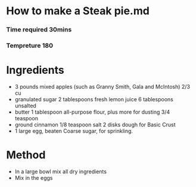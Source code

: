 # How to make a Steak pie.md

### Time required 30mins
### Tempreture 180

# Ingredients
- 3 pounds mixed apples (such as Granny Smith, Gala and McIntosh) 2/3 cu
- granulated sugar 2 tablespoons fresh lemon juice 6 tablespoons unsalted 
- butter 1 tablespoon all-purpose flour, plus more for dusting 3/4 teaspoon
- ground cinnamon 1/8 teaspoon salt 2 disks dough for Basic Crust  
- 1 large egg, beaten Coarse sugar, for sprinkling.  

# Method
- In a large bowl mix all dry ingredients 
- Mix in the eggs

